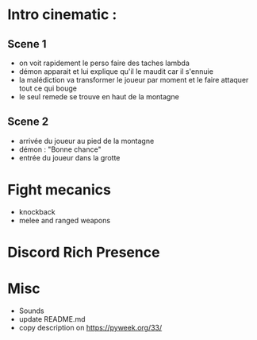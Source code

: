 # Intro cinematic :

## Scene 1
- on voit rapidement le perso faire des taches lambda
- démon apparait et lui explique qu'il le maudit car il s'ennuie 
- la malédiction va transformer le joueur par moment et le faire attaquer tout ce qui bouge
- le seul remede se trouve en haut de la montagne

## Scene 2
- arrivée du joueur au pied de la montagne
- démon : "Bonne chance"
- entrée du joueur dans la grotte 

# Fight mecanics
- knockback
- melee and ranged weapons

# Discord Rich Presence

# Misc
- Sounds
- update README.md
- copy description on https://pyweek.org/33/